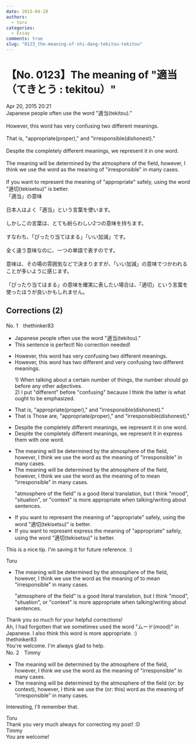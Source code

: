 ```yaml
---
date: 2015-04-20
authors:
  - toru
categories:
  - Essay
comments: true
slug: "0123_the-meaning-of-shi-dang-tekitou-tekitou"
---
```


# 【No. 0123】The meaning of "適当（てきとう : tekitou）"
<div class="date">Apr 20, 2015 20:21</div>
<div id="post"><div id="body_show_ori">
Japanese people often use the word "適当(tekitou)."<br/><br/>However, this word has very confusing two different meanings.<br/><br/>That is,  "appropriate(proper)," and "irresponsible(dishonest)."<br/><br/>Despite the completely different meanings, we represent it in one word.<br/><br/>The meaning will be determined by the atmosphere of the field, however, I think we use the word as the meaning of "irresponsible" in many cases.<br/><br/>If you want to represent the meaning of "appropriate" safely, using the word "適切(tekisetsu)" is better.
</div></div>

<!-- more -->

<div id="post_ja"><div id="body_show_mo">
「適当」の意味<br/><br/>日本人はよく「適当」という言葉を使います。<br/><br/>しかしこの言葉は、とても紛らわしい2つの意味を持ちます。<br/><br/>すなわち、「ぴったり当てはまる」「いい加減」です。<br/><br/>全く違う意味なのに、一つの単語で表すのです。<br/><br/>意味は、その場の雰囲気などで決まりますが、「いい加減」の意味でつかわれることが多いように感じます。<br/><br/>「ぴったり当てはまる」の意味を確実に表したい場合は、「適切」という言葉を使ったほうが良いかもしれません。
</div></div>

## Corrections (2)
<div id="block"><div class="first_name"> No. 1　<span class="just_name">thethinker83</span></div><div id="block2">
<ul class="correction_field">
<li class="incorrect">Japanese people often use the word "適当(tekitou)."</li>
<li class="corrected perfect">This sentence is perfect! No correction needed!</li>
</ul>
<ul class="correction_field">
<li class="incorrect">However, this word has very confusing two different meanings.</li>
<li class="corrected correct">
However, this word has <span class="f_blue">two different and </span>very confusing <span class="f_red"><span class="sline">two different</span></span> meanings.
<p class="correction_comment">1) When talking about a certain number of things, the number should go before any other adjectives.<br/>2) I put "different" before "confusing" because I think the latter is what ought to be emphasized.</p>
</li>
</ul>
<ul class="correction_field">
<li class="incorrect">That is,  "appropriate(proper)," and "irresponsible(dishonest)."</li>
<li class="corrected correct">
<span class="f_red"><span class="sline">That is</span></span> <span class="f_blue">Those are</span>, "appropriate(proper)," and "irresponsible(dishonest)."
</li>
</ul>
<ul class="correction_field">
<li class="incorrect">Despite the completely different meanings, we represent it in one word.</li>
<li class="corrected correct">
Despite the completely different meanings, we <span class="f_red"><span class="sline">represent </span><span class="sline">it</span><span class="sline"> in</span></span> <span class="f_blue">express them with</span> one word.
</li>
</ul>
<ul class="correction_field">
<li class="incorrect">The meaning will be determined by the atmosphere of the field, however, I think we use the word as the meaning of "irresponsible" in many cases.</li>
<li class="corrected correct">
The meaning will be determined by the <span class="f_gray">atmosphere of the field</span>, however, I think we use the word <span class="sline"><span class="f_red">as the meaning of</span></span> <span class="f_blue">to mean </span>"irresponsible" in many cases.
<p class="correction_comment">"atmosphere of the field" is a good literal translation, but I think "mood", "situation", or "context" is more appropriate when talking/writing about sentences.</p>
</li>
</ul>
<ul class="correction_field">
<li class="incorrect">If you want to represent the meaning of "appropriate" safely, using the word "適切(tekisetsu)" is better.</li>
<li class="corrected correct">
If you want to <span class="f_red"><span class="sline">represent</span></span> <span class="f_blue">express </span>the meaning of "appropriate" safely, using the word "適切(tekisetsu)" is better.
</li>
</ul>
<p class="comment_small">
 This is a nice tip.  I'm saving it for future reference.  :)
</p>

</div><div class="name"><span class="just_name">Toru</span><br><div class="quote_field"><ul class="correction_field">
<li class="corrected correct">
The meaning will be determined by the <span class="f_gray">atmosphere of the field</span>, however, I think we use the word <span class="sline"><span class="f_red">as the meaning of</span></span> <span class="f_blue">to mean </span>"irresponsible" in many cases.
<p class="correction_comment">
"atmosphere of the field" is a good literal translation, but I think "mood", "situation", or "context" is more appropriate when talking/writing about sentences.
</p>
</li>
</ul></div>
Thank you so much for your helpful corrections!<br/>Ah, I had forgotten that we sometimes used the word "ムード(mood)" in Japanese. I also think this word is more appropriate. :)
</div>
<div class="name"><span class="just_name">thethinker83</span><br>
You're welcome.  I'm always glad to help.
</div>
</div>
<div id="block"><div class="first_name"> No. 2　<span class="just_name">Timmy</span></div><div id="block2">
<ul class="correction_field">
<li class="incorrect">The meaning will be determined by the atmosphere of the field, however, I think we use the word as the meaning of "irresponsible" in many cases.</li>
<li class="corrected correct">
The meaning will be determined by the atmosphere of the field (or: <span class="f_blue">by context</span>), however, I think we use the (or: <span class="f_blue">this</span>) word as the meaning of "irresponsible" in many cases.
</li>
</ul>
<p class="comment_small">
 Interesting, I'll remember that.
</p>

</div><div class="name"><span class="just_name">Toru</span><br>
Thank you very much always for correcting my post! :D
</div>
<div class="name"><span class="just_name">Timmy</span><br>
You are welcome!
</div>
</div>
